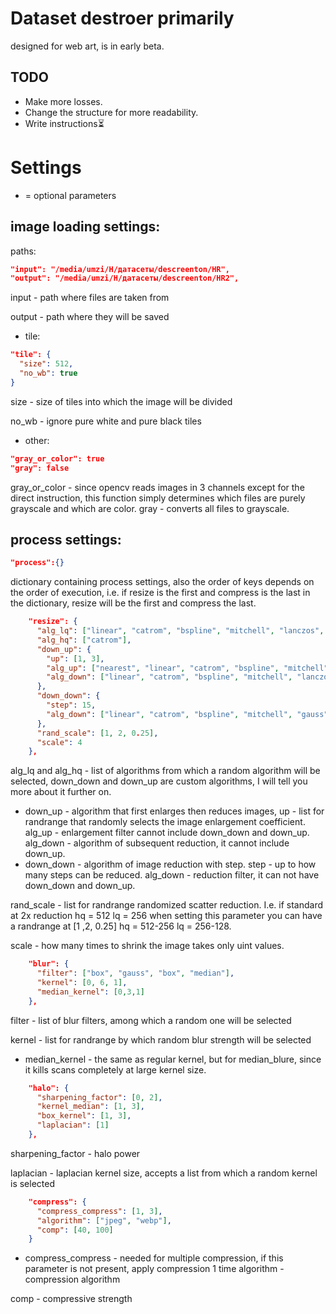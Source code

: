 # Dataset destroer primarily 
designed for web art, is in early beta.
## TODO
* Make more losses.
* Change the structure for more readability.
* Write instructions⏳
# Settings
* = optional parameters 
## image loading settings:
paths:

```json
"input": "/media/umzi/H/датасеты/descreenton/HR",
"output": "/media/umzi/H/датасеты/descreenton/HR2",
```
input - path where files are taken from

output - path where they will be saved 

* tile:
```json
"tile": {
  "size": 512,
  "no_wb": true
}
```
size - size of tiles into which the image will be divided 

no_wb - ignore pure white and pure black tiles

* other:
```json
"gray_or_color": true
"gray": false
```
gray_or_color - since opencv reads images in 3 channels except for the direct instruction, this function simply determines which files are purely grayscale and which are color.
gray - converts all files to grayscale.
## process settings:
```json
"process":{}
```
dictionary containing process settings, also the order of keys depends on the order of execution, i.e. if resize is the first and compress is the last in the dictionary, resize will be the first and compress the last.
```json
    "resize": {
      "alg_lq": ["linear", "catrom", "bspline", "mitchell", "lanczos", "gauss", "down_up", "down_down"],
      "alg_hq": ["catrom"],
      "down_up": {
        "up": [1, 3],
        "alg_up": ["nearest", "linear", "catrom", "bspline", "mitchell", "lanczos", "gauss"],
        "alg_down": ["linear", "catrom", "bspline", "mitchell", "lanczos", "gauss", "down_down"]
      },
      "down_down": {
        "step": 15,
        "alg_down": ["linear", "catrom", "bspline", "mitchell", "gauss"]
      },
      "rand_scale": [1, 2, 0.25],
      "scale": 4
    },
```
alg_lq and alg_hq - list of algorithms from which a random algorithm will be selected, down_down and down_up are custom algorithms, I will tell you more about it further on.
* down_up - algorithm that first enlarges then reduces images, up - list for randrange that randomly selects the image enlargement coefficient. alg_up - enlargement filter cannot include down_down and down_up. alg_down - algorithm of subsequent reduction, it cannot include down_up.  
* down_down - algorithm of image reduction with step. step - up to how many steps can be reduced. alg_down - reduction filter, it can not have down_down and down_up.

rand_scale - list for randrange randomized scatter reduction. I.e. if standard at 2x reduction hq = 512 lq = 256 when setting this parameter you can have a randrange at [1 ,2, 0.25] hq = 512-256 lq = 256-128.

scale - how many times to shrink the image takes only uint values.
```json
    "blur": {
      "filter": ["box", "gauss", "box", "median"],
      "kernel": [0, 6, 1],
      "median_kernel": [0,3,1]
    },
```
filter - list of blur filters, among which a random one will be selected

kernel - list for randrange by which random blur strength will be selected 
* median_kernel - the same as regular kernel, but for median_blure, since it kills scans completely at large kernel size. 
```json
    "halo": {
      "sharpening_factor": [0, 2],
      "kernel_median": [1, 3],
      "box_kernel": [1, 3],
      "laplacian": [1]
    },
```
sharpening_factor - halo power

laplacian - laplacian kernel size, accepts a list from which a random kernel is selected
```json
    "compress": {
      "compress_compress": [1, 3],
      "algorithm": ["jpeg", "webp"],
      "comp": [40, 100]
    }
```
* compress_compress - needed for multiple compression, if this parameter is not present, apply compression 1 time
algorithm - compression algorithm

comp - compressive strength
